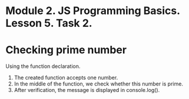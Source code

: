 # Module 2. JS Programming Basics. Lesson 5. Task 2.

# Checking prime number

Using the function declaration.

1. The created function accepts one number.
2. In the middle of the function, we check whether this number is prime.
3. After verification, the message is displayed in console.log().
